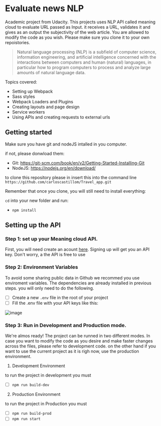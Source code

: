 # Evaluate news NLP

Academic project from Udacity. This projects uses NLP API called meaning cloud to evaluate URL passed as Input. it receives a URL, validates it and gives as an output the subjectivity of the web article. You are allowed to modify the code as you wish. Please make sure you clone it to your own repoistories. 

> Natural language processing (NLP) is a subfield of computer science, information engineering, and artificial intelligence
concerned with the interactions between computers and human (natural) languages, in particular how to program computers to
process and analyze large amounts of natural language data.

Topics covered:
- Setting up Webpack
- Sass styles
- Webpack Loaders and Plugins
- Creating layouts and page design
- Service workers
- Using APIs and creating requests to external urls

## Getting started

Make sure you have  git and nodeJS intalled in you computer. 

if not, please donwload them:
- Git: https://git-scm.com/book/en/v2/Getting-Started-Installing-Git
- NodeJS: https://nodejs.org/en/download/

to clone this repository please in insert this into the command line
`https://github.com/carloscastillom/Travel_app.git`

Remember that once you clone, you will still need to install everything:

`cd` into your new folder and run:
- `npm install`

## Setting up the API



### Step 1: set up your Meaning cloud API.
First, you will need create an acount [here](https://www.meaningcloud.com/developer/create-account). Signing up will get you an API key. Don't worry, a the API is free to use

### Step 2: Environment Variables

To avoid some sharing public data in Github we recommed you use enviroment variables. The dependencies are already installed in previous steps. you will only need to do the following.

- [ ] Create a new ```.env``` file in the root of your project
- [ ] Fill the .env file with your API keys like this:

![image](https://user-images.githubusercontent.com/65776444/177177986-a120ccaf-e4b1-4591-b0de-6f3519a139a9.png)


### Step 3: Run in Development and Production mode.

We're almos ready! The project can be runned in two different modes.  In case you want to modify the code as you desire  and make faster changes across the files, please refer to development code. on the other hand if you want to use the current project as it is righ now, use the production environment.

1. Development Environment

to run the project in development you must

- [ ] `npm run build-dev`

2. Production Environment

to run the project in Production you must 

- [ ] `npm run build-prod`
- [ ] `npm run start`
